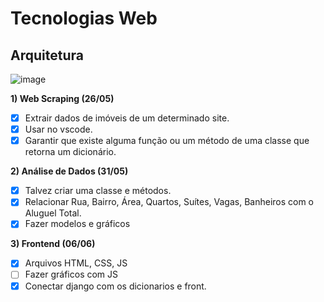 # Tecnologias Web

## Arquitetura
![image](https://user-images.githubusercontent.com/72896483/169294352-3456640b-e377-4d06-b07d-d82595e7411c.png)

**1) Web Scraping (26/05)**
- [x] Extrair dados de imóveis de um determinado site.
- [x] Usar no vscode.
- [x] Garantir que existe alguma função ou um método de uma classe que retorna um dicionário.

**2) Análise de Dados (31/05)**
- [x] Talvez criar uma classe e métodos.
- [x] Relacionar Rua, Bairro, Área, Quartos, Suítes, Vagas, Banheiros com o Aluguel Total.
- [x] Fazer modelos e gráficos

**3) Frontend (06/06)**
- [x] Arquivos HTML, CSS, JS
- [ ] Fazer gráficos com JS
- [x] Conectar django com os dicionarios e front.
